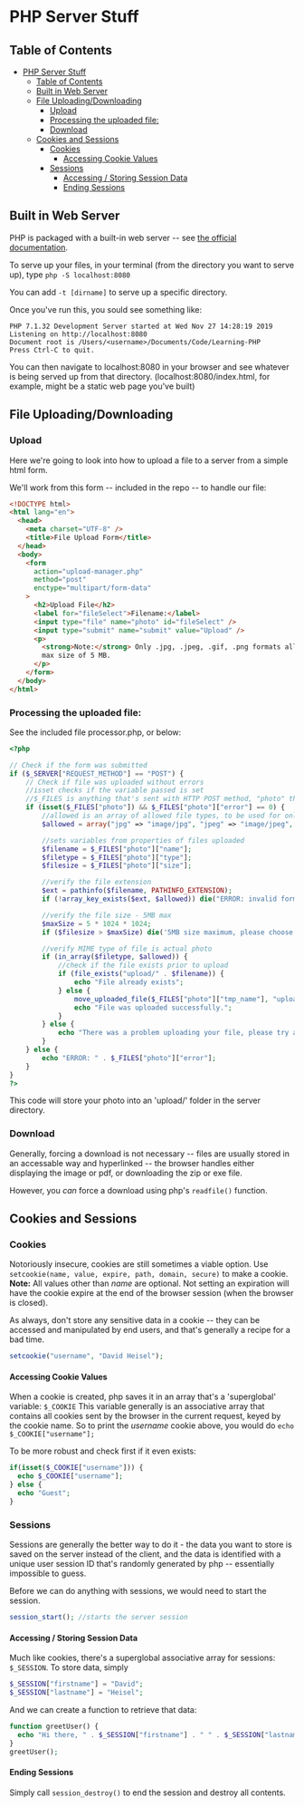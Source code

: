 # PHP Server Stuff

## Table of Contents

- [PHP Server Stuff](#php-server-stuff)
  - [Table of Contents](#table-of-contents)
  - [Built in Web Server](#built-in-web-server)
  - [File Uploading/Downloading](#file-uploadingdownloading)
    - [Upload](#upload)
    - [Processing the uploaded file:](#processing-the-uploaded-file)
    - [Download](#download)
  - [Cookies and Sessions](#cookies-and-sessions)
    - [Cookies](#cookies)
      - [Accessing Cookie Values](#accessing-cookie-values)
    - [Sessions](#sessions)
      - [Accessing / Storing Session Data](#accessing--storing-session-data)
      - [Ending Sessions](#ending-sessions)

## Built in Web Server

PHP is packaged with a built-in web server -- see [the official documentation](https://www.php.net/manual/en/features.commandline.webserver.php).

To serve up your files, in your terminal (from the directory you want to serve up), type `php -S localhost:8080`

You can add `-t [dirname]` to serve up a specific directory.

Once you've run this, you sould see something like:

```
PHP 7.1.32 Development Server started at Wed Nov 27 14:28:19 2019
Listening on http://localhost:8080
Document root is /Users/<username>/Documents/Code/Learning-PHP
Press Ctrl-C to quit.
```

You can then navigate to localhost:8080 in your browser and see whatever is being served up from that directory. (localhost:8080/index.html, for example, might be a static web page you've built)

## File Uploading/Downloading

### Upload

Here we're going to look into how to upload a file to a server from a simple html form.

We'll work from this form -- included in the repo -- to handle our file:

```html
<!DOCTYPE html>
<html lang="en">
  <head>
    <meta charset="UTF-8" />
    <title>File Upload Form</title>
  </head>
  <body>
    <form
      action="upload-manager.php"
      method="post"
      enctype="multipart/form-data"
    >
      <h2>Upload File</h2>
      <label for="fileSelect">Filename:</label>
      <input type="file" name="photo" id="fileSelect" />
      <input type="submit" name="submit" value="Upload" />
      <p>
        <strong>Note:</strong> Only .jpg, .jpeg, .gif, .png formats allowed to a
        max size of 5 MB.
      </p>
    </form>
  </body>
</html>
```

### Processing the uploaded file:

See the included file processor.php, or below:

```php
<?php

// Check if the form was submitted
if ($_SERVER["REQUEST_METHOD"] == "POST") {
    // Check if file was uploaded without errors
    //isset checks if the variable passed is set
    //$_FILES is anything that's sent with HTTP POST method, "photo" the name of the input sent through.
    if (isset($_FILES["photo"]) && $_FILES["photo"]["error"] == 0) {
        //allowed is an array of allowed file types, to be used for only allowing image upload
        $allowed = array("jpg" => "image/jpg", "jpeg" => "image/jpeg", "gif" => "image/gif", "png" => "image/png");

        //sets variables from properties of files uploaded
        $filename = $_FILES["photo"]["name"];
        $filetype = $_FILES["photo"]["type"];
        $filesize = $_FILES["photo"]["size"];

        //verify the file extension
        $ext = pathinfo($filename, PATHINFO_EXTENSION);
        if (!array_key_exists($ext, $allowed)) die("ERROR: invalid format, please upload a photo only.");

        //verify the file size - 5MB max
        $maxSize = 5 * 1024 * 1024;
        if ($filesize > $maxSize) die('5MB size maximum, please choose a smaller file.');

        //verify MIME type of file is actual photo
        if (in_array($filetype, $allowed)) {
            //check if the file exists prior to upload
            if (file_exists("upload/" . $filename)) {
                echo "File already exists";
            } else {
                move_uploaded_file($_FILES["photo"]["tmp_name"], "upload/" . $filename);
                echo "File was uploaded successfully.";
            }
        } else {
            echo "There was a problem uploading your file, please try again.";
        }
    } else {
        echo "ERROR: " . $_FILES["photo"]["error"];
    }
}
?>
```

This code will store your photo into an 'upload/' folder in the server directory.

### Download

Generally, forcing a download is not necessary -- files are usually stored in an accessable way and hyperlinked -- the browser handles either displaying the image or pdf, or downloading the zip or exe file.

However, you _can_ force a download using php's `readfile()` function.

## Cookies and Sessions

### Cookies

Notoriously insecure, cookies are still sometimes a viable option. Use `setcookie(name, value, expire, path, domain, secure)` to make a cookie. **Note:** All values other than _name_ are optional. Not setting an expiration will have the cookie expire at the end of the browser session (when the browser is closed).

As always, don't store any sensitive data in a cookie -- they can be accessed and manipulated by end users, and that's generally a recipe for a bad time.

```php
setcookie("username", "David Heisel");
```

#### Accessing Cookie Values

When a cookie is created, php saves it in an array that's a 'superglobal' variable: `$_COOKIE` This variable generally is an associative array that contains all cookies sent by the browser in the current request, keyed by the cookie name. So to print the _username_ cookie above, you would do `echo $_COOKIE["username"];`

To be more robust and check first if it even exists:

```php
if(isset($_COOKIE["username"])) {
  echo $_COOKIE["username"];
} else {
  echo "Guest";
}
```

### Sessions

Sessions are generally the better way to do it - the data you want to store is saved on the server instead of the client, and the data is identified with a unique user session ID that's randomly generated by php -- essentially impossible to guess.

Before we can do anything with sessions, we would need to start the session.

```php
session_start(); //starts the server session
```

#### Accessing / Storing Session Data

Much like cookies, there's a superglobal associative array for sessions: `$_SESSION`. To store data, simply

```php
$_SESSION["firstname"] = "David";
$_SESSION["lastname"] = "Heisel";
```

And we can create a function to retrieve that data:

```php
function greetUser() {
  echo "Hi there, " . $_SESSION["firstname"] . " " . $_SESSION["lastname"] . "!";
}
greetUser();
```

#### Ending Sessions

Simply call `session_destroy()` to end the session and destroy all contents.
